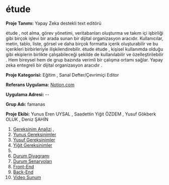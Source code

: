 # étude 
**Proje Tanımı:** Yapay Zeka destekli text editörü 

étude , not alma, görev yönetimi, veritabanları oluşturma ve takım içi işbirliği gibi birçok işlevi bir arada sunan bir dijital organizasyon aracıdır. Kullanıcılar, metin, tablo, liste, görsel ve daha birçok formatta içerik oluşturabilir ve bu içerikleri birbirleriyle ilişkilendirebilir. étude étude , kişisel kullanımda olduğu gibi ekiplerin birlikte çalışabileceği şekilde de kullanılabilir ve özelleştirilebilir . Hem bireysel hem de grup bazında verimli bir çalışma ortamı sağlar. Yapay zeka entegreli bir dijital organizasyon aracıdır .

**Proje Kategorisi:** Eğitim , Sanal Defter/Çevrimiçi Editor

**Referans Uygulama:** [Notion.com](https://www.notion.com/)

**Uygulama Adresi:** --

**Grup Adı:** famanas

**Proje Ekibi:** Yunus Eren UYSAL , Saadettin Yiğit ÖZDEM , Yusuf Gökberk OLUK , Deniz ŞAHİN 

1. [Gereksinim Analizi](Gereksinimler.md) ,
2. [Yunus Gereksinimler](YunusGereksinimler)
3. [Yusuf Gereksinimler](YusufGereksinimler.md)
4. [Yiğit Gereksinimler](YigitGereksinimler.md)
5. 
6. [Durum Diyagramı](Durum-Diyagramı.md)
7. [Durum Senaryoları](Durum-Senaryoları.md)
8. [Front-End](Front-End.md)
9. [Back-End](Back-End.md)
10. [Video Sunum](Sunum.md)
